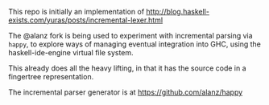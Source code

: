 This repo is initially an implementation of
http://blog.haskell-exists.com/yuras/posts/incremental-lexer.html

The @alanz fork is being used to experiment with incremental parsing via
`happy`, to explore ways of managing eventual integration into GHC, using the
haskell-ide-engine virtual file system.

This already does all the heavy lifting, in that it has the source code in a
fingertree representation.

The incremental parser generator is at https://github.com/alanz/happy

